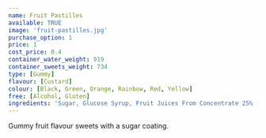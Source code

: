 ```yaml
---
name: Fruit Pastilles
available: TRUE
image: 'fruit-pastilles.jpg'
purchase_option: 1
price: 1
cost_price: 0.4
container_water_weight: 919
container_sweets_weight: 734
type: [Gummy]
flavour: [Custard]
colour: [Black, Green, Orange, Rainbow, Red, Yellow]
free: [Alcohol, Gluten]
ingredients: 'Sugar, Glucose Syrup, Fruit Juices From Concentrate 25% (Grape, Blackcurrant, Strawberry, Lime, Orange, Lemon), Gelatine, Gum Arabic, Modified Starch, Malic Acid, Acidity Regulator (Trisodium Citrate), Citric Acid, Flavourings, Colours (Anthocyanins, Copper Complexes of Chlorophyllins, Beta-Carotene, Curcumin), Lactic Acid'
---
```

Gummy fruit flavour sweets with a sugar coating.